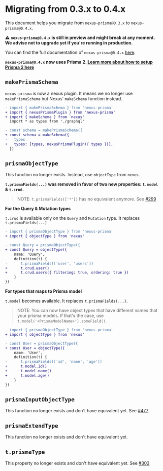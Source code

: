 # Migrating from 0.3.x to 0.4.x

This document helps you migrate from `nexus-prisma@0.3.x` to `nexus-prisma@0.4.x`.

⚠️  **`nexus-prisma@0.4.x` is still in preview and might break at any moment. We advise not to upgrade yet if you're running in production.**

You can find the full documentation of `nexus-prisma@0.4.x`  [here](https://github.com/prisma-labs/nexus-prisma).

**`nexus-prisma@0.4.x` now uses Prisma 2. [Learn more about how to setup Prisma 2 here](https://github.com/prisma/prisma2/blob/master/docs/getting-started.md)**

## `makePrismaSchema`

`nexus-prisma` is now a nexus plugin. It means we no longer use `makePrismaSchema` but Nexus' `makeSchema` function instead.

```diff
- import { makePrismaSchema } from 'nexus-prisma'
+ import { nexusPrismaPlugin } from 'nexus-prisma'
+ import { makeSchema } from 'nexus'
  import * as types from './graphql'

- const schema = makePrismaSchema({
+ const schema = makeSchema({
-   types
+   types: [types, nexusPrismaPlugin({ types })],
  })
```

## `prismaObjectType`

This function no longer exists. Instead, use `objectType` from `nexus`.

**`t.prismaFields(...)` was removed in favor of two new properties: `t.model` & `t.crud`.**

> NOTE: `t.prismaFields(['*'])` has no equivalent anymore. See [#299](https://github.com/prisma-labs/nexus-prisma/issues/299)

**For the Query & Mutation types**

`t.crud` is available only on the `Query` and `Mutation` type. It replaces `t.prismaFields(...)`

```diff
- import { prismaObjectType } from 'nexus-prisma'
+ import { objectType } from 'nexus'

- const Query = prismaObjectType({
+ const Query = objectType({
    name: 'Query',
    definition(t) {
-      t.prismaFields(['user', 'users'])
+      t.crud.user()
+      t.crud.users({ filtering: true, ordering: true })
    }
})
```

**For types that maps to Prisma model**

`t.model` becomes available. It replaces `t.prismaFields(...)`.

> NOTE: You can now have object types that have different names that your prisma models. If that's the case, use `t.model('<PrismaModelName>').someField()`.

```diff
- import { prismaObjectType } from 'nexus-prisma'
+ import { objectType } from 'nexus'

- const User = prismaObjectType({
+ const User = objectType({
    name: 'User',
    definition(t) {
-      t.prismaFields(['id', 'name', 'age'])
+      t.model.id()
+      t.model.name()
+      t.model.age()
    }
})
```


## `prismaInputObjectType`

This function no longer exists and don't have equivalent yet. See [#477](https://github.com/prisma-labs/nexus-prisma/issues/477)



## `prismaExtendType`

This function no longer exists and don't have equivalent yet.



## `t.prismaType`

This property no longer exists and don't have equivalent yet. See [#303](https://github.com/prisma-labs/nexus-prisma/issues/303)

